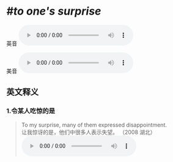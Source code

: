 # ***\#to one's surprise*** 
英音
<audio src="./media/to one's surprise1.aac" controls="controls"></audio>

美音
<audio src="./media/to one's surprise2.aac" controls="controls"></audio>



  

英文释义
---
### 1.**令某人吃惊的是**  

 > To my surprise, many of them expressed disappointment.  
 > 让我惊讶的是，他们中很多人表示失望。  （2008 湖北）  
<audio src="./media/surprise-8.aac" controls="controls"></audio>


